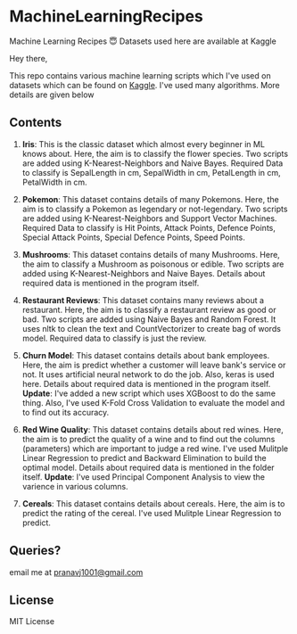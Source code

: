 # MachineLearningRecipes
Machine Learning Recipes 😇 Datasets used here are available at Kaggle

Hey there,

This repo contains various machine learning scripts which I've used on datasets which can be found on [Kaggle](https://www.kaggle.com/datasets). I've used many algorithms. More details are given below

## Contents

1. **Iris**: This is the classic dataset which almost every beginner in ML knows about. Here, the aim is to classify the flower species. Two scripts are added using K-Nearest-Neighbors and Naive Bayes. Required Data to classify is SepalLength in cm, SepalWidth in cm, PetalLength in cm, PetalWidth in cm.

2. **Pokemon**: This dataset contains details of many Pokemons. Here, the aim is to classify a Pokemon as legendary or not-legendary. Two scripts are added using K-Nearest-Neighbors and Support Vector Machines. Required Data to classify is Hit Points, Attack Points, Defence Points, Special Attack Points, Special Defence Points, Speed Points.

3. **Mushrooms**: This dataset contains details of many Mushrooms. Here, the aim to classify a Mushroom as poisonous or edible. Two scripts are added using K-Nearest-Neighbors and Naive Bayes. Details about required data is mentioned in the program itself.

4. **Restaurant Reviews**: This dataset contains many reviews about a restaurant. Here, the aim is to classify a restaurant review as good or bad. Two scripts are added using Naive Bayes and Random Forest. It uses nltk to clean the text and CountVectorizer to create bag of words model. Required data to classify is just the review.

5. **Churn Model**: This dataset contains details about bank employees. Here, the aim is predict whether a customer will leave bank's service or not. It uses artificial neural network to do the job. Also, keras is used here. Details about required data is mentioned in the program itself. **Update**: I've added a new script which uses XGBoost to do the same thing. Also, I've used K-Fold Cross Validation to evaluate the model and to find out its accuracy.

6. **Red Wine Quality**: This dataset contains details about red wines. Here, the aim is to predict the quality of a wine and to find out the columns (parameters) which are important to judge a red wine. I've used Mulitple Linear Regression to predict and Backward Elimination to build the optimal model. Details about required data is mentioned in the folder itself. **Update**: I've used Principal Component Analysis to view the varience in various columns.

7. **Cereals**: This dataset contains details about cereals. Here, the aim is to predict the rating of the cereal. I've used Mulitple Linear Regression to predict.


## Queries?

email me at pranavj1001@gmail.com

## License

MIT License
